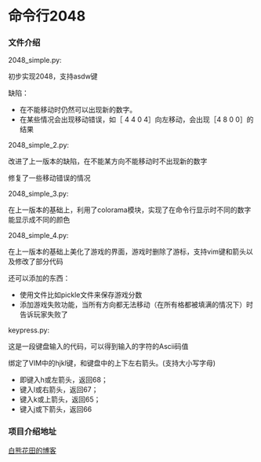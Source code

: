 # 命令行2048
### 文件介绍
2048_simple.py:

初步实现2048，支持asdw键

缺陷：

- 在不能移动时仍然可以出现新的数字。
- 在某些情况会出现移动错误，如［ 4    4    0    4］向左移动，会出现［4    8    0    0］的结果

2048_simple_2.py:

改进了上一版本的缺陷，在不能某方向不能移动时不出现新的数字

修复了一些移动错误的情况

2048_simple_3.py:

在上一版本的基础上，利用了colorama模块，实现了在命令行显示时不同的数字能显示成不同的颜色

2048_simple_4.py:

在上一版本的基础上美化了游戏的界面，游戏时删除了游标，支持vim键和箭头以及修改了部分代码

还可以添加的东西：

- 使用文件比如pickle文件来保存游戏分数
- 添加游戏失败功能，当所有方向都无法移动（在所有格都被填满的情况下）时告诉玩家失败了
    
keypress.py:

这是一段键盘输入的代码，可以得到输入的字符的Ascii码值

绑定了VIM中的hjkl键，和键盘中的上下左右箭头。(支持大小写字母)

- 即键入h或左箭头，返回68；
- 键入l或右箭头，返回67；
- 键入k或上箭头，返回65；
- 键入j或下箭头，返回66

### 项目介绍地址
[白熊花田的博客](http://blog.csdn.net/whiterbear)